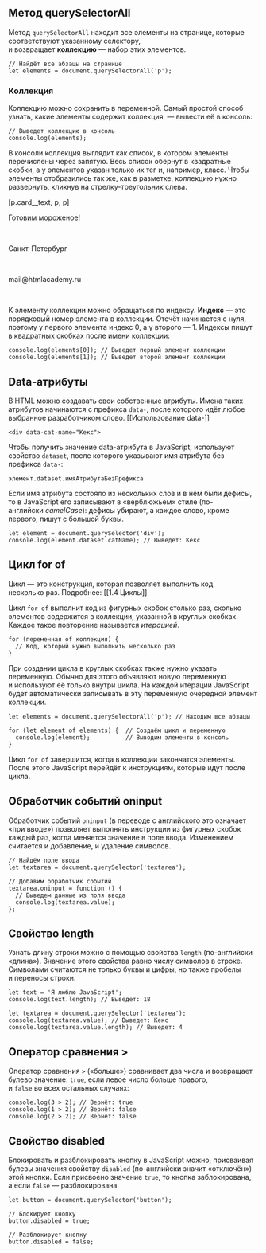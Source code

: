 ## Метод querySelectorAll

Метод `querySelectorAll` находит все элементы на странице, которые соответствуют указанному селектору, и возвращает **коллекцию** — набор этих элементов.

```
// Найдёт все абзацы на странице
let elements = document.querySelectorAll('p');
```

### Коллекция

Коллекцию можно сохранить в переменной. Самый простой способ узнать, какие элементы содержит коллекция, — вывести её в консоль:

```
// Выведет коллекцию в консоль
console.log(elements);
```

В консоли коллекция выглядит как список, в котором элементы перечислены через запятую. Весь список обёрнут в квадратные скобки, а у элементов указан только их тег и, например, класс. Чтобы элементы отобразились так же, как в разметке, коллекцию нужно развернуть, кликнув на стрелку-треугольник слева.

[p.card__text, p, p] 

<p class="card__text">Готовим мороженое!</p> 
<p>Санкт-Петербург</p> 
<p>mail@htmlacademy.ru</p> 

К элементу коллекции можно обращаться по индексу. **Индекс** — это порядковый номер элемента в коллекции. Отсчёт начинается с нуля, поэтому у первого элемента индекс 0, а у второго — 1. Индексы пишут в квадратных скобках после имени коллекции:

```
console.log(elements[0]); // Выведет первый элемент коллекции
console.log(elements[1]); // Выведет второй элемент коллекции
```

## Data-атрибуты

В HTML можно создавать свои собственные атрибуты. Имена таких атрибутов начинаются с префикса `data-`, после которого идёт любое выбранное разработчиком слово.
[[Использование data-]]

```
<div data-cat-name="Кекс">
```

Чтобы получить значение data-атрибута в JavaScript, используют свойство `dataset`, после которого указывают имя атрибута без префикса `data-`:

```
элемент.dataset.имяАтрибутаБезПрефикса
```

Если имя атрибута состояло из нескольких слов и в нём были дефисы, то в JavaScript его записывают в «верблюжьем» стиле (по-английски _camelCase_): дефисы убирают, а каждое слово, кроме первого, пишут с большой буквы.

```
let element = document.querySelector('div');
console.log(element.dataset.catName); // Выведет: Кекс
```

## Цикл for of

Цикл — это конструкция, которая позволяет выполнить код несколько раз. 
Подробнее: [[1.4 Циклы]]

Цикл `for of` выполнит код из фигурных скобок столько раз, сколько элементов содержится в коллекции, указанной в круглых скобках. Каждое такое повторение называется _итерацией_.

```
for (переменная of коллекция) {
  // Код, который нужно выполнить несколько раз
}
```

При создании цикла в круглых скобках также нужно указать переменную. Обычно для этого объявляют новую переменную и используют её только внутри цикла. На каждой итерации JavaScript будет автоматически записывать в эту переменную очередной элемент коллекции.

```
let elements = document.querySelectorAll('p'); // Находим все абзацы

for (let element of elements) {  // Создаём цикл и переменную
  console.log(element);          // Выводим элементы в консоль
}
```

Цикл `for of` завершится, когда в коллекции закончатся элементы. После этого JavaScript перейдёт к инструкциям, которые идут после цикла.

## Обработчик событий oninput

Обработчик событий `oninput` (в переводе с английского это означает «при вводе») позволяет выполнять инструкции из фигурных скобок каждый раз, когда меняется значение в поле ввода. Изменением считается и добавление, и удаление символов.

```
// Найдём поле ввода
let textarea = document.querySelector('textarea');

// Добавим обработчик событий
textarea.oninput = function () {
  // Выведем данные из поля ввода
  console.log(textarea.value);
};
```

## Свойство length

Узнать длину строки можно с помощью свойства `length` (по-английски «длина»). Значение этого свойства равно числу символов в строке. Символами считаются не только буквы и цифры, но также пробелы и переносы строки.

```
let text = 'Я люблю JavaScript';
console.log(text.length); // Выведет: 18

let textarea = document.querySelector('textarea');
console.log(textarea.value); // Выведет: Кекс
console.log(textarea.value.length); // Выведет: 4
```

## Оператор сравнения >

Оператор сравнения `>` («больше») сравнивает два числа и возвращает булево значение: `true`, если левое число больше правого, и `false` во всех остальных случаях:

```
console.log(3 > 2); // Вернёт: true
console.log(1 > 2); // Вернёт: false
console.log(2 > 2); // Вернёт: false
```

## Свойство disabled

Блокировать и разблокировать кнопку в JavaScript можно, присваивая булевы значения свойству `disabled` (по-английски значит «отключён») этой кнопки. Если присвоено значение `true`, то кнопка заблокирована, а если `false` — разблокирована.

```
let button = document.querySelector('button');

// Блокирует кнопку
button.disabled = true;

// Разблокирует кнопку
button.disabled = false;
```